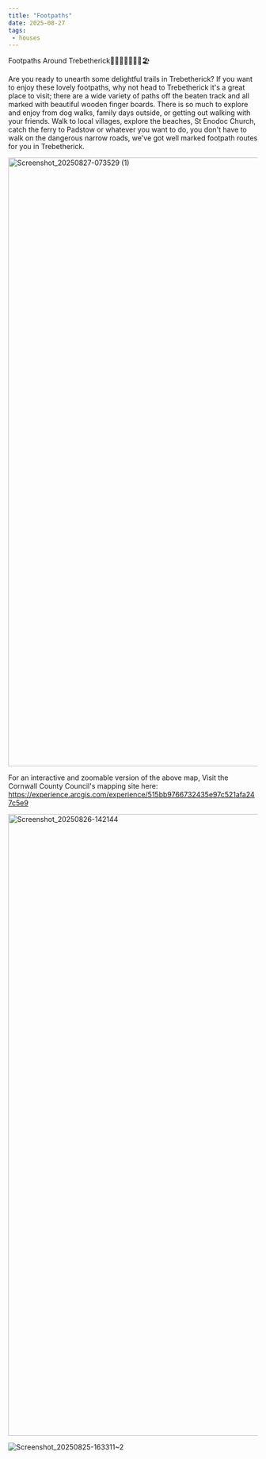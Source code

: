 ```yaml
---
title: "Footpaths"
date: 2025-08-27
tags: 
 - houses
---
```


Footpaths Around Trebetherick🏃🐕‍🦺🚸🦋🌼🚶🏖

Are you ready to unearth some delightful trails in Trebetherick? If you want to enjoy these lovely footpaths, why not head to Trebetherick it's a great place to visit; there are a wide variety of paths off the beaten track and all marked with beautiful wooden finger boards. There is so much to explore and enjoy from dog walks, family days outside, or getting out walking with your friends. Walk to local villages, explore the beaches, St Enodoc Church, catch the ferry to Padstow or whatever you want to do, you don't have to walk on the dangerous narrow roads, we've got well marked footpath routes for you in Trebetherick.

<img width="1080" height="1228" alt="Screenshot_20250827-073529 (1)" src="https://github.com/user-attachments/assets/15aff403-3b44-412e-91d4-dc2a0a0adc97" />

For an interactive and zoomable version of the above map, Visit the Cornwall County Council's mapping site here: <https://experience.arcgis.com/experience/515bb9766732435e97c521afa247c5e9>



<img width="951" height="1254" alt="Screenshot_20250826-142144" src="https://github.com/user-attachments/assets/24ed5f0c-c9b6-4957-86a2-0cf6196901b1" />

![Screenshot_20250825-163311~2](https://github.com/user-attachments/assets/120f7d04-75e9-4bd2-94b7-02d4f4fef3de)

